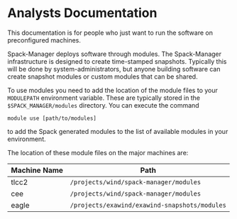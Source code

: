 # Analysts Documentation

This documentation is for people who just want to run the software on preconfigured machines. 

Spack-Manager deploys software through modules. The Spack-Manager infrastructure is designed to create time-stamped snapshots. Typically this will be done by system-administrators, but anyone building software can create snapshot modules or custom modules that can be shared.

To use modules you need to add the location of the module files to your `MODULEPATH` environment variable.  These are typically stored in the `$SPACK_MANAGER/modules` directory.  You can execute the command
```
module use [path/to/modules]
```
to add the Spack generated modules to the list of available modules in your environment.

The location of these module files on the major machines are:

| Machine Name | Path |
|--------------|------|
| tlcc2 | `/projects/wind/spack-manager/modules` |
| cee | `/projects/wind/spack-manager/modules` |
| eagle | `/projects/exawind/exawind-snapshots/modules` |
